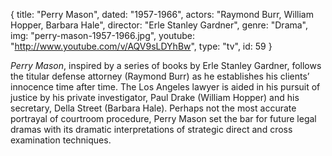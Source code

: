 {
  title: "Perry Mason",
  dated:  "1957-1966",
  actors: "Raymond Burr, William Hopper, Barbara Hale",
  director: "Erle Stanley Gardner",
  genre: "Drama",
  img: "perry-mason-1957-1966.jpg",
  youtube: "http://www.youtube.com/v/AQV9sLDYhBw",
  type: "tv",
  id: 59
}

_Perry Mason_, inspired by a series of books by Erle Stanley Gardner, follows the titular defense attorney (Raymond Burr) as he establishes his clients’ innocence time after time. The Los Angeles lawyer is aided in his pursuit of justice by his private investigator, Paul Drake (William Hopper) and his secretary, Della Street (Barbara Hale). Perhaps not the most accurate portrayal of courtroom procedure, Perry Mason set the bar for future legal dramas with its dramatic interpretations of strategic direct and cross examination techniques. 
